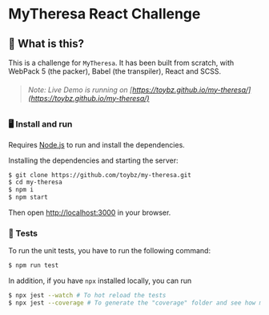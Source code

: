 # MyTheresa React Challenge

## 🤔 What is this?
This is a challenge for `MyTheresa`. It has been built from scratch,
with WebPack 5 (the packer), Babel (the transpiler), React and SCSS.

> ###### Note: Live Demo is running on [https://toybz.github.io/my-theresa/](https://toybz.github.io/my-theresa/)


### 🖥 Install and run

Requires [Node.js](https://nodejs.org/) to run and install the dependencies.

Installing the dependencies and starting the server:

```sh
$ git clone https://github.com/toybz/my-theresa.git
$ cd my-theresa
$ npm i
$ npm start
```

Then open [http://localhost:3000](http://localhost:3000) in your browser.
### 🧪 Tests

To run the unit tests, you have to run the following command:

```sh
$ npm run test
```

In addition, if you have `npx` installed locally, you can run

```sh
$ npx jest --watch # To hot reload the tests
$ npx jest --coverage # To generate the "coverage" folder and see how much percentage of the application has been tested (accessing the index.html file)
```
